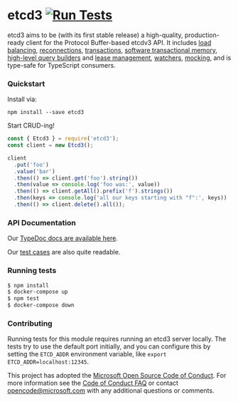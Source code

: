 # etcd3 [![Run Tests](https://github.com/microsoft/etcd3/workflows/Run%20Tests/badge.svg)](https://github.com/microsoft/etcd3/actions?query=workflow%3A%22Run+Tests%22)

etcd3 aims to be (with its first stable release) a high-quality, production-ready client for the Protocol Buffer-based etcdv3 API. It includes [load balancing](https://microsoft.github.io/etcd3/interfaces/options_.ioptions.html), [reconnections](https://microsoft.github.io/etcd3/interfaces/options_.ioptions.html#backoffstrategy), [transactions](https://microsoft.github.io/etcd3/classes/builder_.comparatorbuilder.html), [software transactional memory](https://microsoft.github.io/etcd3/classes/index_.etcd3.html#stm), [high-level query builders](https://microsoft.github.io/etcd3/classes/index_.etcd3.html#delete) and [lease management](https://microsoft.github.io/etcd3/classes/lease_.lease.html), [watchers](https://microsoft.github.io/etcd3/classes/watch_.watchbuilder.html), [mocking](https://microsoft.github.io/etcd3/classes/index_.etcd3.html#mock), and is type-safe for TypeScript consumers.

### Quickstart

Install via:

```
npm install --save etcd3
```

Start CRUD-ing!

```js
const { Etcd3 } = require('etcd3');
const client = new Etcd3();

client
  .put('foo')
  .value('bar')
  .then(() => client.get('foo').string())
  .then(value => console.log('foo was:', value))
  .then(() => client.getAll().prefix('f').strings())
  .then(keys => console.log('all our keys starting with "f":', keys))
  .then(() => client.delete().all());
```

### API Documentation

Our [TypeDoc docs are available here](https://microsoft.github.io/etcd3/classes/index_.etcd3.html).

Our [test cases](https://github.com/microsoft/etcd3/blob/master/test/) are also quite readable.

### Running tests

```sh
$ npm install
$ docker-compose up
$ npm test
$ docker-compose down
```

### Contributing

Running tests for this module requires running an etcd3 server locally. The tests try to use the default port initially, and you can configure this by setting the `ETCD_ADDR` environment variable, like `export ETCD_ADDR=localhost:12345`.

This project has adopted the [Microsoft Open Source Code of Conduct](https://opensource.microsoft.com/codeofconduct/). For more information see the [Code of Conduct FAQ](https://opensource.microsoft.com/codeofconduct/faq/) or contact [opencode@microsoft.com](mailto:opencode@microsoft.com) with any additional questions or comments.
